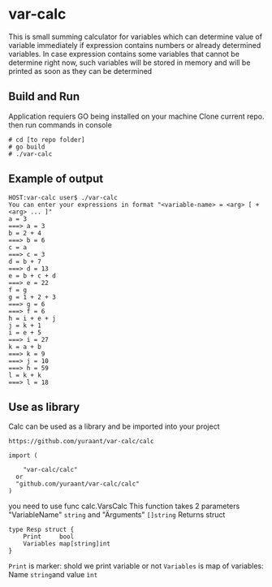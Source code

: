 # var-calc
This is small summing calculator for variables which can determine value of variable immediately if expression contains numbers or already determined variables.
In case expression contains some variables that cannot be determine right now, such variables will be stored in memory and will be printed as soon as they can be determined

## Build and Run
Application requiers GO being installed on your machine
Clone current repo. then run commands in console
```
# cd [to repo folder] 
# go build
# ./var-calc
```
## Example of output
```
HOST:var-calc user$ ./var-calc
You can enter your expressions in format "<variable-name> = <arg> [ + <arg> ... ]"
a = 3
===> a = 3
b = 2 + 4
===> b = 6
c = a
===> c = 3
d = b + 7
===> d = 13
e = b + c + d
===> e = 22
f = g
g = 1 + 2 + 3
===> g = 6
===> f = 6
h = i + e + j
j = k + 1
i = e + 5
===> i = 27
k = a + b
===> k = 9
===> j = 10
===> h = 59
l = k + k
===> l = 18
````
## Use as library
Calc can be used as a library and be imported into your project 
````
https://github.com/yuraant/var-calc/calc
````
```
import (
	
	"var-calc/calc"
  or
  "github.com/yuraant/var-calc/calc"
)
```
you need to use func calc.VarsCalc
This function takes 2 parameters "VariableName" `string` and "Ärguments" `[]string` 
Returns struct
```Golang
type Resp struct {
	Print     bool
	Variables map[string]int
}
```
`Print` is marker: shold we print variable or not
`Variables` is map of variables: Name `string`and value `ìnt`
